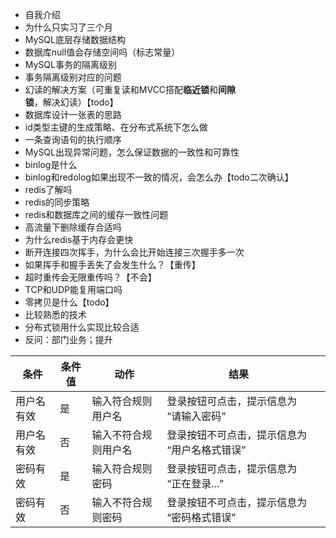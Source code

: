 - 自我介绍
- 为什么只实习了三个月
- MySQL底层存储数据结构
- 数据库null值会存储空间吗（标志常量）
- MySQL事务的隔离级别
- 事务隔离级别对应的问题
- 幻读的解决方案（可重复读和MVCC搭配**临近锁**和**间隙锁**，解决幻读）【todo】
- 数据库设计一张表的思路
- id类型主键的生成策略、在分布式系统下怎么做
- 一条查询语句的执行顺序
- MySQL出现异常问题，怎么保证数据的一致性和可靠性
- binlog是什么
- binlog和redolog如果出现不一致的情况，会怎么办【todo二次确认】
- redis了解吗
- redis的同步策略
- redis和数据库之间的缓存一致性问题
- 高流量下删除缓存合适吗
- 为什么redis基于内存会更快
- 断开连接四次挥手，为什么会比开始连接三次握手多一次
- 如果挥手和握手丢失了会发生什么？【重传】
- 超时重传会无限重传吗？【不会】
- TCP和UDP能复用端口吗
- 零拷贝是什么【todo】
- 比较熟悉的技术
- 分布式锁用什么实现比较合适
- 反问：部门业务；提升

| 条件    | 条件值 | 动作         | 结果                       |     |
| ----- | --- | ---------- | ------------------------ | --- |
| 用户名有效 | 是   | 输入符合规则用户名  | 登录按钮可点击，提示信息为 “请输入密码”    |     |
| 用户名有效 | 否   | 输入不符合规则用户名 | 登录按钮不可点击，提示信息为 “用户名格式错误” |     |
| 密码有效  | 是   | 输入符合规则密码   | 登录按钮可点击，提示信息为 “正在登录...”  |     |
| 密码有效  | 否   | 输入不符合规则密码  | 登录按钮不可点击，提示信息为 “密码格式错误”  |     |